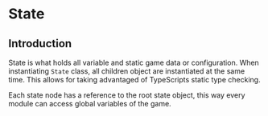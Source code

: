 # State

## Introduction

State is what holds all variable and static game data or configuration. When instantiating `State` class, all children object are instantiated at the same time. This allows for taking advantaged of TypeScripts static type checking.

Each state node has a reference to the root state object, this way every module can access global variables of the game.
